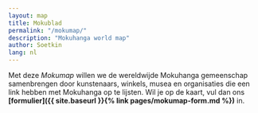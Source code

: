 ```yaml
---
layout: map
title: Mokublad
permalink: "/mokumap/"
description: "Mokuhanga world map"
author: Soetkin
lang: nl
---
```

Met deze _Mokumap_ willen we de wereldwijde Mokuhanga gemeenschap samenbrengen door kunstenaars, winkels, musea en organisaties die een link hebben met Mokuhanga op te lijsten. Wil je op de kaart, vul dan ons **[formulier]({{ site.baseurl }}{% link pages/mokumap-form.md %})** in.  